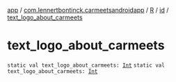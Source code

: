 [app](../../../index.md) / [com.lennertbontinck.carmeetsandroidapp](../../index.md) / [R](../index.md) / [id](index.md) / [text_logo_about_carmeets](./text_logo_about_carmeets.md)

# text_logo_about_carmeets

`static val text_logo_about_carmeets: `[`Int`](https://kotlinlang.org/api/latest/jvm/stdlib/kotlin/-int/index.html)
`static val text_logo_about_carmeets: `[`Int`](https://kotlinlang.org/api/latest/jvm/stdlib/kotlin/-int/index.html)